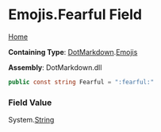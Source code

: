 # Emojis\.Fearful Field

[Home](../../../README.md)

**Containing Type**: [DotMarkdown](../../README.md)\.[Emojis](../README.md)

**Assembly**: DotMarkdown\.dll

```csharp
public const string Fearful = ":fearful:"
```

### Field Value

System\.[String](https://docs.microsoft.com/en-us/dotnet/api/system.string)